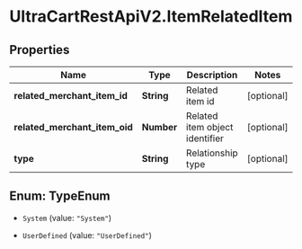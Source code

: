 # UltraCartRestApiV2.ItemRelatedItem

## Properties

Name | Type | Description | Notes
------------ | ------------- | ------------- | -------------
**related_merchant_item_id** | **String** | Related item id | [optional] 
**related_merchant_item_oid** | **Number** | Related item object identifier | [optional] 
**type** | **String** | Relationship type | [optional] 



## Enum: TypeEnum


* `System` (value: `"System"`)

* `UserDefined` (value: `"UserDefined"`)




